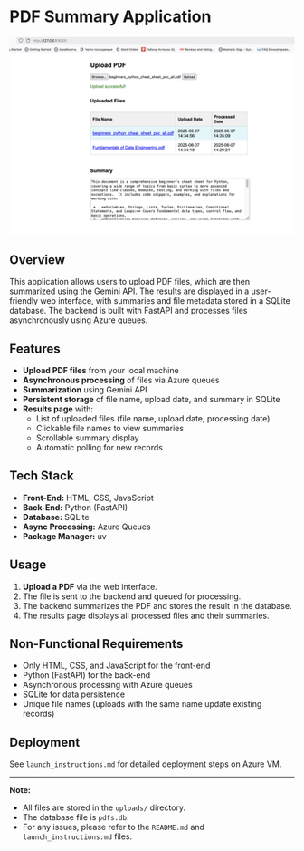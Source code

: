 # PDF Summary Application

![Application Screenshot](application_screenshot.png)

## Overview
This application allows users to upload PDF files, which are then summarized using the Gemini API. The results are displayed in a user-friendly web interface, with summaries and file metadata stored in a SQLite database. The backend is built with FastAPI and processes files asynchronously using Azure queues.

## Features
- **Upload PDF files** from your local machine
- **Asynchronous processing** of files via Azure queues
- **Summarization** using Gemini API
- **Persistent storage** of file name, upload date, and summary in SQLite
- **Results page** with:
  - List of uploaded files (file name, upload date, processing date)
  - Clickable file names to view summaries
  - Scrollable summary display
  - Automatic polling for new records

## Tech Stack
- **Front-End:** HTML, CSS, JavaScript
- **Back-End:** Python (FastAPI)
- **Database:** SQLite
- **Async Processing:** Azure Queues
- **Package Manager:** uv

## Usage
1. **Upload a PDF** via the web interface.
2. The file is sent to the backend and queued for processing.
3. The backend summarizes the PDF and stores the result in the database.
4. The results page displays all processed files and their summaries.

## Non-Functional Requirements
- Only HTML, CSS, and JavaScript for the front-end
- Python (FastAPI) for the back-end
- Asynchronous processing with Azure queues
- SQLite for data persistence
- Unique file names (uploads with the same name update existing records)

## Deployment
See `launch_instructions.md` for detailed deployment steps on Azure VM.

---

**Note:**
- All files are stored in the `uploads/` directory.
- The database file is `pdfs.db`.
- For any issues, please refer to the `README.md` and `launch_instructions.md` files.
